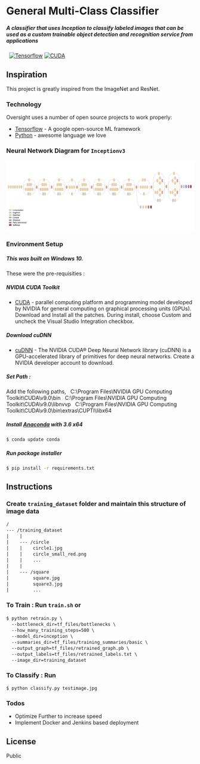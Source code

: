 # General Multi-Class Classifier
##### A classifier that uses Inception to classify labeled images that can be used as a custom trainable object detection and recognition service from applications
&nbsp;
[![Tensorflow](https://seedroid.com/img/post/icons/128/cc.nextlabs.tensorflow.jpg)](https://nodesource.com/products/nsolid)      [![CUDA](http://www.channelpronetwork.com/sites/default/files/styles/large/public/thumbnails/news//nvidia-cuda0.jpg?itok=TgfuEHhw)](https://nodesource.com/products/nsolid)


## Inspiration
This project is greatly inspired from the ImageNet and ResNet.

### Technology

Oversight uses a number of open source projects to work properly:

* [Tensorflow] - A google open-source ML framework
* [Python] - awesome language we love

### Neural Network Diagram for `Inceptionv3`
[![Architecture](https://raw.githubusercontent.com/pourabkarchaudhuri/general-multiclass-classifier/master/neural_schema.png)](https://nodesource.com/products/nsolid)

### Environment Setup

##### This was built on Windows 10.

These were the pre-requisities :

##### NVIDIA CUDA Toolkit
* [CUDA] - parallel computing platform and programming model developed by NVIDIA for general computing on graphical processing units (GPUs). Download and Install all the patches. During install, choose Custom and uncheck the Visual Studio Integration checkbox.

##### Download cuDNN
* [cuDNN] - The NVIDIA CUDA® Deep Neural Network library (cuDNN) is a GPU-accelerated library of primitives for deep neural networks. Create a NVIDIA developer account to download.

##### Set Path :
Add the following paths,
&nbsp;
C:\Program Files\NVIDIA GPU Computing Toolkit\CUDA\v9.0\bin
&nbsp;
C:\Program Files\NVIDIA GPU Computing Toolkit\CUDA\v9.0\libnvvp
&nbsp;
C:\Program Files\NVIDIA GPU Computing Toolkit\CUDA\v9.0\bin\extras\CUPTI\libx64

##### Install [Anaconda](https://www.anaconda.com/download/) with 3.6 x64

```sh
$ conda update conda
```

##### Run package installer

```sh
$ pip install -r requirements.txt
```



## Instructions

### Create `training_dataset` folder and maintain this structure of image data
```
/
--- /training_dataset
|    |
|    --- /circle
|    |    circle1.jpg
|    |    circle_small_red.png
|    |    ...
|    |
|    --- /square
|         square.jpg
|         square3.jpg
|         ...
```
### To Train : Run `train.sh` or
```
$ python retrain.py \
  --bottleneck_dir=tf_files/bottlenecks \
  --how_many_training_steps=500 \
  --model_dir=inception \
  --summaries_dir=tf_files/training_summaries/basic \
  --output_graph=tf_files/retrained_graph.pb \
  --output_labels=tf_files/retrained_labels.txt \
  --image_dir=training_dataset
```
### To Classify : Run 
```
$ python classify.py testimage.jpg
```
### Todos

 - Optimize Further to increase speed
 - Implement Docker and Jenkins based deployment

License
----

Public

   [Tensorflow]: <https://www.tensorflow.org/>
   [Python]: <https://www.python.org/>
   [Google's FaceNet]: <https://arxiv.org/abs/1503.03832>
   [Anaconda]: <https://www.anaconda.com/download/>
   [CUDA]: <https://developer.nvidia.com/cuda-90-download-archive?target_os=Windows&target_arch=x86_64&target_version=10&target_type=exelocal>
   [cuDNN]: <https://developer.nvidia.com/compute/machine-learning/cudnn/secure/v7.0.5/prod/9.0_20171129/cudnn-9.0-windows10-x64-v7>

  
